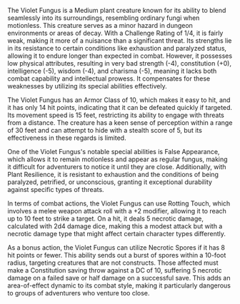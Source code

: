 The Violet Fungus is a Medium plant creature known for its ability to blend seamlessly into its surroundings, resembling ordinary fungi when motionless. This creature serves as a minor hazard in dungeon environments or areas of decay. With a Challenge Rating of 1/4, it is fairly weak, making it more of a nuisance than a significant threat. Its strengths lie in its resistance to certain conditions like exhaustion and paralyzed status, allowing it to endure longer than expected in combat. However, it possesses low physical attributes, resulting in very bad strength (-4), constitution (+0), intelligence (-5), wisdom (-4), and charisma (-5), meaning it lacks both combat capability and intellectual prowess. It compensates for these weaknesses by utilizing its special abilities effectively.

The Violet Fungus has an Armor Class of 10, which makes it easy to hit, and it has only 14 hit points, indicating that it can be defeated quickly if targeted. Its movement speed is 15 feet, restricting its ability to engage with threats from a distance. The creature has a keen sense of perception within a range of 30 feet and can attempt to hide with a stealth score of 5, but its effectiveness in these regards is limited.

One of the Violet Fungus's notable special abilities is False Appearance, which allows it to remain motionless and appear as regular fungus, making it difficult for adventurers to notice it until they are close. Additionally, with Plant Resilience, it is resistant to exhaustion and the conditions of being paralyzed, petrified, or unconscious, granting it exceptional durability against specific types of threats.

In terms of combat actions, the Violet Fungus can use Rotting Touch, which involves a melee weapon attack roll with a +2 modifier, allowing it to reach up to 10 feet to strike a target. On a hit, it deals 5 necrotic damage, calculated with 2d4 damage dice, making this a modest attack but with a necrotic damage type that might affect certain character types differently.

As a bonus action, the Violet Fungus can utilize Necrotic Spores if it has 8 hit points or fewer. This ability sends out a burst of spores within a 10-foot radius, targeting creatures that are not constructs. Those affected must make a Constitution saving throw against a DC of 10, suffering 5 necrotic damage on a failed save or half damage on a successful save. This adds an area-of-effect dynamic to its combat style, making it particularly dangerous to groups of adventurers who venture too close.
